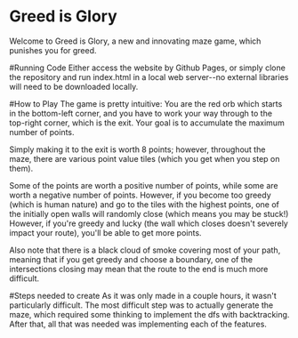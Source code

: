 # Greed is Glory

Welcome to Greed is Glory, a new and innovating maze game, which punishes you for greed. 

#Running Code 
Either access the website by Github Pages, or simply clone the repository and run index.html in a local web server--no external libraries will need to be downloaded locally. 


#How to Play 
The game is pretty intuitive: 
You are the red orb which starts in the bottom-left corner, and you have to work your way through to the top-right corner, which is the exit. Your goal is to accumulate the maximum number of points. 

Simply making it to the exit is worth 8 points; however, throughout the maze, there are various point value tiles (which you get when you step on them). 

Some of the points are worth a positive number of points, while some are worth a negative number of points. However, if you become too greedy (which is human nature) and go to the tiles with the highest points,
one of the initially open walls will randomly close (which means you may be stuck!) However, if you're greedy and lucky (the wall which closes doesn't severely impact your route), 
you'll be able to get more points. 

Also note that there is a black cloud of smoke covering most of your path, meaning that if you get greedy and choose a boundary, one of the intersections closing may mean that the route to the end is much more difficult. 


#Steps needed to create 
As it was only made in a couple hours, it wasn't particularly difficult. The most difficult step was to actually generate the maze, which required some thinking to implement the dfs with backtracking. 
After that, all that was needed was implementing each of the features. 
